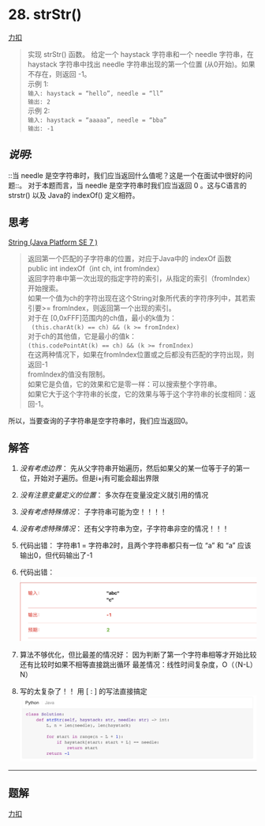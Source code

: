 # 28. strStr()
[力扣](https://leetcode-cn.com/problems/implement-strstr/)

> 实现 strStr() 函数。 给定一个 haystack 字符串和一个 needle 字符串，在 haystack 字符串中找出 needle 字符串出现的第一个位置 (从0开始)。如果不存在，则返回 -1。   
> 示例 1:  
> `输入: haystack = “hello”, needle = “ll” `  
> `输出: 2 `  
> 示例 2:   
> `输入: haystack = “aaaaa”, needle = “bba” `  
> `输出: -1 `  


## *说明*: 
::当 needle 是空字符串时，我们应当返回什么值呢？这是一个在面试中很好的问题::。 
对于本题而言，当 needle 是空字符串时我们应当返回 0 。这与C语言的 strstr() 以及 Java的 indexOf() 定义相符。


## 思考
[String (Java Platform SE 7 )](https://docs.oracle.com/javase/7/docs/api/java/lang/String.html#indexOf(java.lang.String))

> 	返回第一个匹配的子字符串的位置，对应于Java中的 indexOf 函数  
> public int indexOf（int ch, int fromIndex）  
> 	返回字符串中第一次出现的指定字符的索引，从指定的索引（fromIndex）开始搜索。  
> 	如果一个值为ch的字符出现在这个String对象所代表的字符序列中，其若索引要>= fromIndex，则返回第一个出现的索引。  
> 	对于在 [0,0xFFF]范围内的ch值，最小的k值为：  
> ` (this.charAt(k) == ch) && (k >= fromIndex)`  
> 	对于ch的其他值，它是最小的值k：  
> `(this.codePointAt(k) == ch) && (k >= fromIndex)`  
> 	在这两种情况下，如果在fromIndex位置或之后都没有匹配的字符出现，则返回-1  
> fromIndex的值没有限制。  
> 	如果它是负值，它的效果和它是零一样：可以搜索整个字符串。  
> 	如果它大于这个字符串的长度，它的效果与等于这个字符串的长度相同：返回-1。  

所以，当要查询的子字符串是空字符串时，我们应当返回0。

## 解答
1. *没有考虑边界*：
	先从父字符串开始遍历，然后如果父的某一位等于子的第一位，开始对子遍历。但是i+j有可能会超出界限

2. *没有注意变量定义的位置*：
	多次存在变量没定义就引用的情况

3. *没有考虑特殊情况*：
	子字符串可能为空！！！！

4. *没有考虑特殊情况*：
	还有父字符串为空，子字符串非空的情况！！！

5. 代码出错：
	字符串1 = 字符串2时，且两个字符串都只有一位
	“a” 和 “a”
	应该输出0，但代码输出了-1
6. 代码出错：
![](28.%20strStr()/%E6%88%AA%E5%B1%8F2020-11-30%2020.44.15.png)

7. 算法不够优化，但比最差的情况好：
	因为判断了第一个字符串相等才开始比较
	还有比较时如果不相等直接跳出循环
	最差情况：线性时间复杂度，O（（N-L）N）

8. 写的太复杂了！！
	用 [ : ] 的写法直接搞定
![](28.%20strStr()/%E6%88%AA%E5%B1%8F2020-11-30%2020.51.19.png)


- - - -
## 题解
[力扣](https://leetcode-cn.com/problems/implement-strstr/solution/shi-xian-strstr-by-leetcode/)

	
